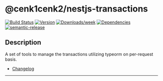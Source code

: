 # @cenk1cenk2/nestjs-transactions

[![Build Status](https://drone.kilic.dev/api/cenk1cenk2/nestjs-tools/status.svg)](https://drone.kilic.dev/@cenk1cenk2/nestjs-tools) [![Version](https://img.shields.io/npm/v/@cenk1cenk2/nestjs-transactions.svg)](https://npmjs.org/package/@cenk1cenk2/nestjs-transactions) [![Downloads/week](https://img.shields.io/npm/dw/@cenk1cenk2/nestjs-transactions.svg)](https://npmjs.org/package/@cenk1cenk2/nestjs-transactions) [![Dependencies](https://img.shields.io/librariesio/release/npm/@cenk1cenk2/nestjs-transactions)](https://npmjs.org/package/@cenk1cenk2/nestjs-transactions) [![semantic-release](https://img.shields.io/badge/%20%20%F0%9F%93%A6%F0%9F%9A%80-semantic--release-e10079.svg)](https://github.com/semantic-release/semantic-release)

## Description

A set of tools to manage the transactions utilizing typeorm on per-request basis.

- [Changelog](./CHANGELOG.md)

<!-- toc -->



<!-- tocstop -->

---
